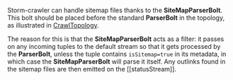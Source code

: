 Storm-crawler can handle sitemap files thanks to the **SiteMapParserBolt**. This bolt should be placed before the standard **ParserBolt** in the topology, as illustrated in [CrawlTopology](https://github.com/DigitalPebble/storm-crawler/blob/29c03232031af298dc6435047e99e2cb2f11c5d6/src/main/java/com/digitalpebble/storm/crawler/CrawlTopology.java#L53).

The reason for this is that the **SiteMapParserBolt** acts as a filter: it passes on any incoming tuples to the default stream so that it gets processed by the **ParserBolt**, unless the tuple contains `isSitemap=true` in its metadata, in which case the **SiteMapParserBolt** will parse it itself. Any outlinks found in the sitemap files are then emitted on the [[statusStream]].